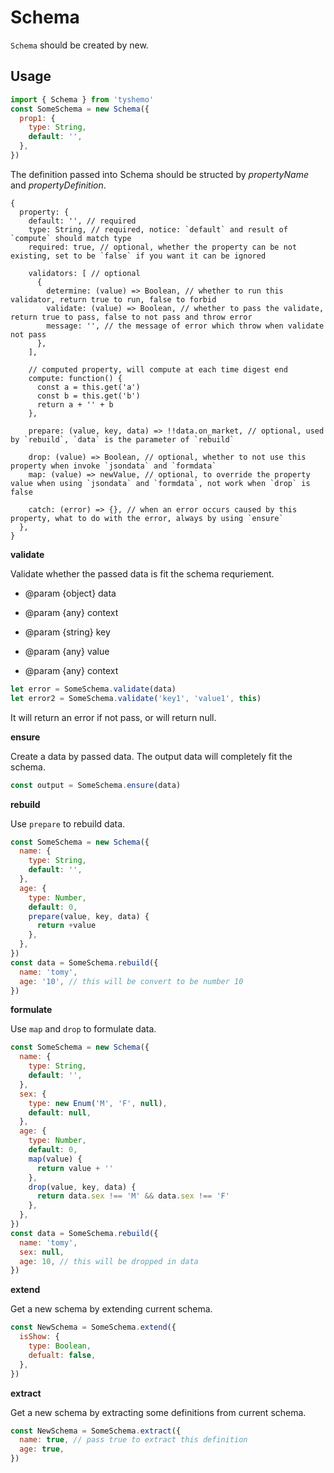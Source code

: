 # Schema

`Schema` should be created by new.

## Usage

```js
import { Schema } from 'tyshemo'
const SomeSchema = new Schema({
  prop1: {
    type: String,
    default: '',
  },
})
```

The definition passed into Schema should be structed by *propertyName* and *propertyDefinition*.

``` 
{
  property: {
    default: '', // required
    type: String, // required, notice: `default` and result of `compute` should match type
    required: true, // optional, whether the property can be not existing, set to be `false` if you want it can be ignored

    validators: [ // optional
      {
        determine: (value) => Boolean, // whether to run this validator, return true to run, false to forbid
        validate: (value) => Boolean, // whether to pass the validate, return true to pass, false to not pass and throw error
        message: '', // the message of error which throw when validate not pass
      },
    ],

    // computed property, will compute at each time digest end
    compute: function() {
      const a = this.get('a')
      const b = this.get('b')
      return a + '' + b
    },

    prepare: (value, key, data) => !!data.on_market, // optional, used by `rebuild`, `data` is the parameter of `rebuild`

    drop: (value) => Boolean, // optional, whether to not use this property when invoke `jsondata` and `formdata`
    map: (value) => newValue, // optional, to override the property value when using `jsondata` and `formdata`, not work when `drop` is false

    catch: (error) => {}, // when an error occurs caused by this property, what to do with the error, always by using `ensure`
  },
}
```

**validate**

Validate whether the passed data is fit the schema requriement.

- @param {object} data
- @param {any} context

- @param {string} key
- @param {any} value
- @param {any} context

```js
let error = SomeSchema.validate(data)
let error2 = SomeSchema.validate('key1', 'value1', this)
```

It will return an error if not pass, or will return null.

**ensure**

Create a data by passed data.
The output data will completely fit the schema.

```js
const output = SomeSchema.ensure(data)
```

**rebuild**

Use `prepare` to rebuild data.

```js
const SomeSchema = new Schema({
  name: {
    type: String,
    default: '',
  },
  age: {
    type: Number,
    default: 0,
    prepare(value, key, data) {
      return +value
    },
  },
})
const data = SomeSchema.rebuild({
  name: 'tomy',
  age: '10', // this will be convert to be number 10
})
```

**formulate**

Use `map` and `drop` to formulate data.

```js
const SomeSchema = new Schema({
  name: {
    type: String,
    default: '',
  },
  sex: {
    type: new Enum('M', 'F', null),
    default: null,
  },
  age: {
    type: Number,
    default: 0,
    map(value) {
      return value + ''
    },
    drop(value, key, data) {
      return data.sex !== 'M' && data.sex !== 'F'
    },
  },
})
const data = SomeSchema.rebuild({
  name: 'tomy',
  sex: null,
  age: 10, // this will be dropped in data
})
```

**extend**

Get a new schema by extending current schema.

```js
const NewSchema = SomeSchema.extend({
  isShow: {
    type: Boolean,
    defualt: false,
  },
})
```

**extract**

Get a new schema by extracting some definitions from current schema.

```js
const NewSchema = SomeSchema.extract({
  name: true, // pass true to extract this definition
  age: true,
})
```